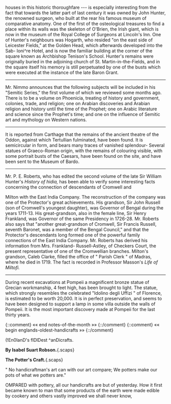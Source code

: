 houses in this historic thoroughfare --- is
especially interesting from the fact that
towards the latter part of last century it was
owned by John Hunter, the renowned surgeon,
who built at the rear his famous
museum of comparative anatomy. One of
the first of the osteological treasures to find
a place within its walls was the skeleton of
O'Brien, the Irish giant, which is now in the
museum of the Royal College of Surgeons at
Lincoln's Inn. One of Hunter's neighbours
was Hogarth, who resided "on the east side
of Leicester Fields," at the Golden Head,
which afterwards developed into the Sab-
loni^re Hotel, and is now the familiar building
at the corner of the square known as
Archbishop Tenison's School. Hunter's
remains were originally buried in the adjoining
church of St. Martin-in-the-Fields, and
in the square itself his memory is still perpetuated
by one of the busts which were
executed at the instance of the late Baron
Grant.

* * *

Mr. Nimmo announces that the following
subjects will be included in his "Semitic
Series," the first volume of which we reviewed
some months ago. There is to be
a volume on Phoenicia, treating of history
and government, colonies, trade, and religion;
one on Arabian discoveries and Arabian
religion and history until the time of the
Prophet; one on Arabic literature and
science since the Prophet's time; and one
on the influence of Semitic art and mythology
on Western nations.

* * * 

It is reported from Carthage that the remains
of the ancient theatre of the Oddon, against
which Tertullian fulminated, have been
found. It is semicircular in form, and bears
many traces of vanished splendour- Several
statues of Graeco-Roman origin, with the
remains of colouring visible, with some portrait
busts of the Caesars, have been found
on the site, and have been sent to the
Museum of Bardo.

* * *

Mr. P. E. Roberts, who has edited the second
volume of the late Sir William Hunter's
*History of hidia,* has been able to verify
some interesting facts concerning the connection
of descendants of Cromwell and

Milton with the East India Company. The
reconstruction of the company was one of
the Protector's great achievements. His
grandson, Sir John Russell (son of Cromwell's
youngest daughter), was Governor of
Bengal during the years 1711-13. His
great-grandson, also in the female line, Sir
Henry Frankland, was Governor of the same
Presidency in 1726-28. Mr. Roberts also
says that "another great-grandson of Cromwell,
Sir Francis Russell, seventh Baronet,
was a member of the Bengal Council," and
that the Protector's descendants long formed
one of the powerful family connections of
the East India Company. Mr. Roberts has
derived his information from Mrs. Frankland-
Russell-Astley, of Checkers Court, the
present representative of one of the Cromwellian
branches. Milton's grandson, Caleb
Clarke, filled the office of " Parish Clerk " of
Madras, where he died in 1719. The fact
is recorded in Professor Masson's *Life of
Miltofi.*

* * *

During recent excavations at Pompeii a
magnificent bronze statue of Grecian workmanship,
4 feet high, has been brought to
light. The statue, which strongly resembles
the celebrated "Idolino degli Uffizi " of
Florence, is estimated to be worth 20,000.
It is in perfect preservation, and seems to
have been designed to support a lamp in
some villa outside the walls of Pompeii. It
is the most important discovery made at
Pompeii for the last thirty years.


{::comment} «« end notes-of-the-month »» {::/comment}
{::comment} «« begin englands-oldest-handicrafts »» {::/comment}

(!En0lanD's flDlDest ^anDicrafts.

**By Isabel Suart Robson.**{.scaps}

**The Potter's Craft.**{.scaps}

" No handicraftman's art can with our art compare;
We potters make our pots of what we potters
are."

OMPARED with pottery, all our
handicrafts are but of yesterday.
How it first became known to
man that some products of the
earth were made edible by cookery and
others vastly improved we shall never know,
